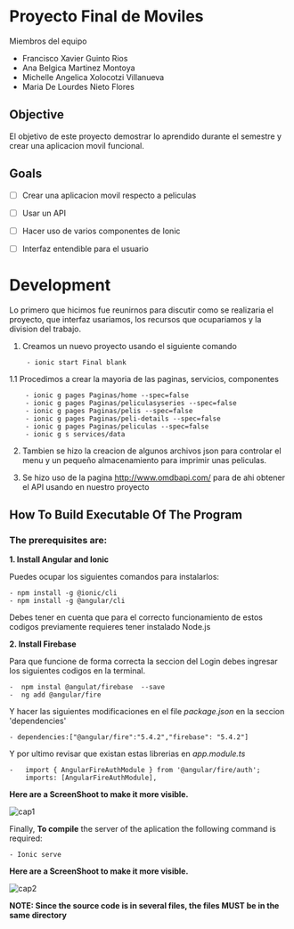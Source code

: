 # Proyecto Final de Moviles

Miembros del equipo

-   Francisco Xavier Guinto Rios
-   Ana Belgica Martinez Montoya
-   Michelle Angelica Xolocotzi Villanueva
-   Maria De Lourdes Nieto Flores

## Objective

El objetivo de este proyecto demostrar lo aprendido durante el semestre y crear una aplicacion movil funcional.

## Goals

-   [ ] Crear una aplicacion movil respecto a peliculas
-   [ ] Usar un API
-   [ ] Hacer uso de varios componentes de Ionic
-   [ ] Interfaz entendible para el usuario



# Development 

Lo primero que hicimos fue reunirnos para discutir como se realizaria el proyecto, que interfaz usariamos, los recursos que ocupariamos y la division del trabajo.

1. Creamos un nuevo proyecto usando el siguiente comando
   
        - ionic start Final blank
1.1 Procedimos a crear la mayoria de las paginas, servicios, componentes

    
        - ionic g pages Paginas/home --spec=false
        - ionic g pages Paginas/peliculasyseries --spec=false
        - ionic g pages Paginas/pelis --spec=false
        - ionic g pages Paginas/peli-details --spec=false
        - ionic g pages Paginas/peliculas --spec=false
        - ionic g s services/data

2. Tambien se hizo la creacion de algunos archivos json para controlar el menu y un pequeño almacenamiento para imprimir unas peliculas.
   

3. Se hizo uso de la pagina http://www.omdbapi.com/ para de ahi obtener el API usando en nuestro proyecto

      



## How To Build Executable Of The Program


### The prerequisites are:

**1. Install Angular and Ionic**

Puedes ocupar los siguientes comandos para instalarlos:

    - npm install -g @ionic/cli
    - npm install -g @angular/cli

Debes tener en cuenta que para el correcto funcionamiento de estos codigos previamente requieres tener instalado Node.js

**2. Install Firebase**

Para que funcione de forma correcta la seccion del Login debes ingresar los siguientes codigos en la terminal.

    -  npm instal @angulat/firebase  --save 
    -  ng add @angular/fire 

Y hacer las siguientes modificaciones en el file *package.json* en la seccion 'dependencies'

    - dependencies:["@angular/fire":"5.4.2","firebase": "5.4.2"]

Y por ultimo revisar que existan estas librerias en *app.module.ts*

    -   import { AngularFireAuthModule } from '@angular/fire/auth';
        imports: [AngularFireAuthModule],      

**Here are a ScreenShoot to make it more visible.**

![cap1](https://user-images.githubusercontent.com/15019106/45443883-9a493b00-b68b-11e8-899c-7b109b8efbf9.PNG)


Finally, **To compile** the server of the aplication the following command is required:

    - Ionic serve

**Here are a ScreenShoot to make it more visible.**

![cap2](https://user-images.githubusercontent.com/15019106/45445000-ae426c00-b68e-11e8-8496-d33004077d70.PNG)

**NOTE: Since the source code is in several files, the files MUST be in the same directory**
